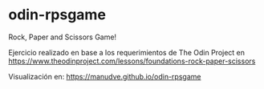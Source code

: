 # odin-rpsgame
Rock, Paper and Scissors Game!

Ejercicio realizado en base a los requerimientos de The Odin Project en https://www.theodinproject.com/lessons/foundations-rock-paper-scissors

Visualización en: https://manudve.github.io/odin-rpsgame